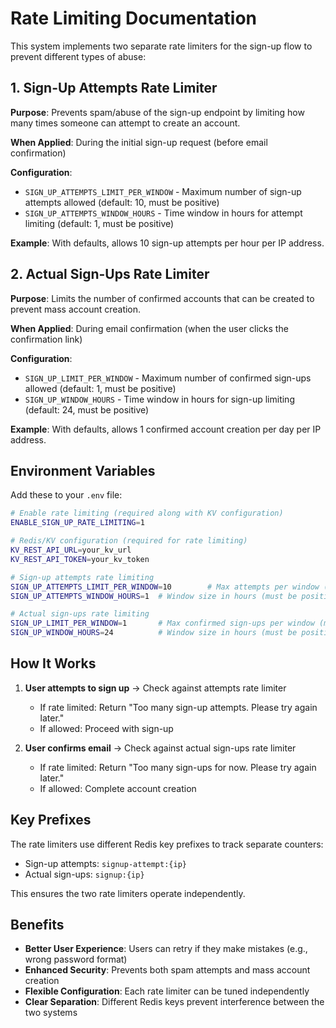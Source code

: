 # Rate Limiting Documentation

This system implements two separate rate limiters for the sign-up flow to prevent different types of abuse:

## 1. Sign-Up Attempts Rate Limiter

**Purpose**: Prevents spam/abuse of the sign-up endpoint by limiting how many times someone can attempt to create an account.

**When Applied**: During the initial sign-up request (before email confirmation)

**Configuration**:
- `SIGN_UP_ATTEMPTS_LIMIT_PER_WINDOW` - Maximum number of sign-up attempts allowed (default: 10, must be positive)
- `SIGN_UP_ATTEMPTS_WINDOW_HOURS` - Time window in hours for attempt limiting (default: 1, must be positive)

**Example**: With defaults, allows 10 sign-up attempts per hour per IP address.

## 2. Actual Sign-Ups Rate Limiter

**Purpose**: Limits the number of confirmed accounts that can be created to prevent mass account creation.

**When Applied**: During email confirmation (when the user clicks the confirmation link)

**Configuration**:
- `SIGN_UP_LIMIT_PER_WINDOW` - Maximum number of confirmed sign-ups allowed (default: 1, must be positive)
- `SIGN_UP_WINDOW_HOURS` - Time window in hours for sign-up limiting (default: 24, must be positive)

**Example**: With defaults, allows 1 confirmed account creation per day per IP address.

## Environment Variables

Add these to your `.env` file:

```bash
# Enable rate limiting (required along with KV configuration)
ENABLE_SIGN_UP_RATE_LIMITING=1

# Redis/KV configuration (required for rate limiting)
KV_REST_API_URL=your_kv_url
KV_REST_API_TOKEN=your_kv_token

# Sign-up attempts rate limiting
SIGN_UP_ATTEMPTS_LIMIT_PER_WINDOW=10        # Max attempts per window (must be positive)
SIGN_UP_ATTEMPTS_WINDOW_HOURS=1  # Window size in hours (must be positive)

# Actual sign-ups rate limiting
SIGN_UP_LIMIT_PER_WINDOW=1       # Max confirmed sign-ups per window (must be positive)
SIGN_UP_WINDOW_HOURS=24          # Window size in hours (must be positive)
```

## How It Works

1. **User attempts to sign up** → Check against attempts rate limiter
   - If rate limited: Return "Too many sign-up attempts. Please try again later."
   - If allowed: Proceed with sign-up

2. **User confirms email** → Check against actual sign-ups rate limiter
   - If rate limited: Return "Too many sign-ups for now. Please try again later."
   - If allowed: Complete account creation

## Key Prefixes

The rate limiters use different Redis key prefixes to track separate counters:
- Sign-up attempts: `signup-attempt:{ip}`
- Actual sign-ups: `signup:{ip}`

This ensures the two rate limiters operate independently.

## Benefits

- **Better User Experience**: Users can retry if they make mistakes (e.g., wrong password format)
- **Enhanced Security**: Prevents both spam attempts and mass account creation
- **Flexible Configuration**: Each rate limiter can be tuned independently
- **Clear Separation**: Different Redis keys prevent interference between the two systems
